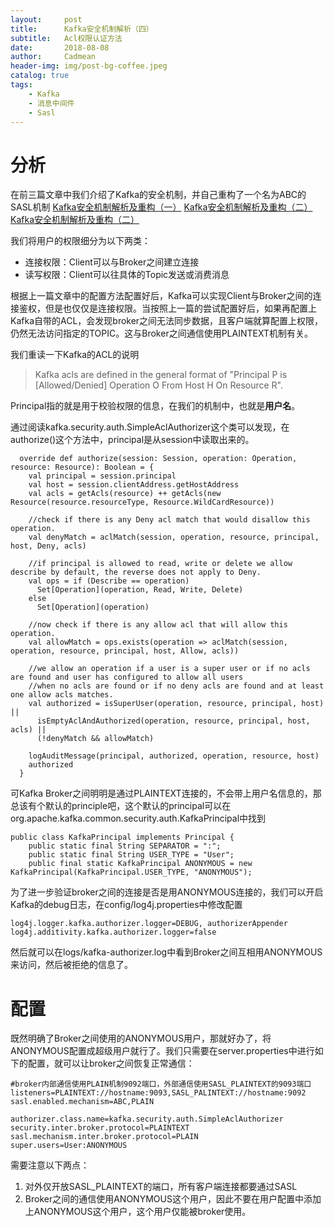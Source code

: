 ```yaml
---
layout:     post
title:      Kafka安全机制解析（四）
subtitle:   Acl权限认证方法
date:       2018-08-08
author:     Cadmean
header-img: img/post-bg-coffee.jpeg
catalog: true
tags:
    - Kafka
    - 消息中间件
    - Sasl
---
```


# 分析
在前三篇文章中我们介绍了Kafka的安全机制，并自己重构了一个名为ABC的SASL机制
[Kafka安全机制解析及重构（一）](https://www.jianshu.com/p/3a15a8a481c6)
[Kafka安全机制解析及重构（二）](https://www.jianshu.com/p/ec8954ec7185)
[Kafka安全机制解析及重构（二）](https://www.jianshu.com/p/34bdd3735bfb)

我们将用户的权限细分为以下两类：
- 连接权限：Client可以与Broker之间建立连接
- 读写权限：Client可以往具体的Topic发送或消费消息

根据上一篇文章中的配置方法配置好后，Kafka可以实现Client与Broker之间的连接鉴权，但是也仅仅是连接权限。当按照上一篇的尝试配置好后，如果再配置上Kafka自带的ACL，会发现broker之间无法同步数据，且客户端就算配置上权限，仍然无法访问指定的TOPIC。这与Broker之间通信使用PLAINTEXT机制有关。

我们重读一下Kafka的ACL的说明
> Kafka acls are defined in the general format of "Principal P is [Allowed/Denied] Operation O From Host H On Resource R". 

Principal指的就是用于校验权限的信息，在我们的机制中，也就是**用户名**。

通过阅读kafka.security.auth.SimpleAclAuthorizer这个类可以发现，在authorize()这个方法中，principal是从session中读取出来的。
```
  override def authorize(session: Session, operation: Operation, resource: Resource): Boolean = {
    val principal = session.principal
    val host = session.clientAddress.getHostAddress
    val acls = getAcls(resource) ++ getAcls(new Resource(resource.resourceType, Resource.WildCardResource))

    //check if there is any Deny acl match that would disallow this operation.
    val denyMatch = aclMatch(session, operation, resource, principal, host, Deny, acls)

    //if principal is allowed to read, write or delete we allow describe by default, the reverse does not apply to Deny.
    val ops = if (Describe == operation)
      Set[Operation](operation, Read, Write, Delete)
    else
      Set[Operation](operation)

    //now check if there is any allow acl that will allow this operation.
    val allowMatch = ops.exists(operation => aclMatch(session, operation, resource, principal, host, Allow, acls))

    //we allow an operation if a user is a super user or if no acls are found and user has configured to allow all users
    //when no acls are found or if no deny acls are found and at least one allow acls matches.
    val authorized = isSuperUser(operation, resource, principal, host) ||
      isEmptyAclAndAuthorized(operation, resource, principal, host, acls) ||
      (!denyMatch && allowMatch)

    logAuditMessage(principal, authorized, operation, resource, host)
    authorized
  }
```

可Kafka Broker之间明明是通过PLAINTEXT连接的，不会带上用户名信息的，那总该有个默认的principle吧，这个默认的principal可以在org.apache.kafka.common.security.auth.KafkaPrincipal中找到
```
public class KafkaPrincipal implements Principal {
    public static final String SEPARATOR = ":";
    public static final String USER_TYPE = "User";
    public final static KafkaPrincipal ANONYMOUS = new KafkaPrincipal(KafkaPrincipal.USER_TYPE, "ANONYMOUS");
```
为了进一步验证broker之间的连接是否是用ANONYMOUS连接的，我们可以开启Kafka的debug日志，在config/log4j.properties中修改配置
```
log4j.logger.kafka.authorizer.logger=DEBUG, authorizerAppender
log4j.additivity.kafka.authorizer.logger=false
```
然后就可以在logs/kafka-authorizer.log中看到Broker之间互相用ANONYMOUS来访问，然后被拒绝的信息了。

# 配置

既然明确了Broker之间使用的ANONYMOUS用户，那就好办了，将ANONYMOUS配置成超级用户就行了。我们只需要在server.properties中进行如下的配置，就可以让broker之间恢复正常通信：
```
#broker内部通信使用PLAIN机制9092端口，外部通信使用SASL_PLAINTEXT的9093端口
listeners=PLAINTEXT://hostname:9093,SASL_PALINTEXT://hostname:9092
sasl.enabled.mechanism=ABC,PLAIN

authorizer.class.name=kafka.security.auth.SimpleAclAuthorizer
security.inter.broker.protocol=PLAINTEXT
sasl.mechanism.inter.broker.protocol=PLAIN
super.users=User:ANONYMOUS
```
需要注意以下两点：
1. 对外仅开放SASL_PLAINTEXT的端口，所有客户端连接都要通过SASL
2. Broker之间的通信使用ANONYMOUS这个用户，因此不要在用户配置中添加上ANONYMOUS这个用户，这个用户仅能被broker使用。